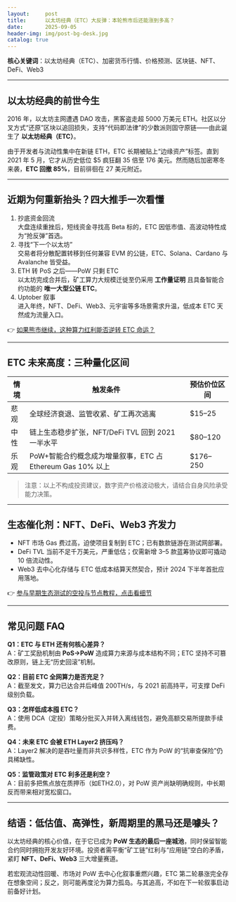 ```yaml
---
layout:     post
title:      以太坊经典（ETC）大反弹：本轮熊市后还能涨到多高？
date:       2025-09-05
header-img: img/post-bg-desk.jpg
catalog: true
---
```


**核心关键词**：以太坊经典（ETC）、加密货币行情、价格预测、区块链、NFT、DeFi、Web3

---

## 以太坊经典的前世今生  
2016 年，以太坊主网遭遇 DAO 攻击，黑客盗走超 5000 万美元 ETH。社区以分叉方式“还原”区块以追回损失，支持“代码即法律”的少数派则固守原链——由此诞生了 **以太坊经典（ETC）**。

由于开发者与流动性集中在新链 ETH，ETC 长期被贴上“边缘资产”标签。直到 2021 年 5 月，它才从历史低位 $5 疯狂翻 35 倍至 176 美元。然而随后加密寒冬来袭，**ETC 回撤 85%**，目前徘徊在 27 美元附近。

---

## 近期为何重新抬头？四大推手一次看懂

1. 抄底资金回流  
   大盘连续重挫后，短线资金寻找高 Beta 标的，ETC 因低市值、高波动特性成为“抢反弹”首选。  
2. 寻找“下一个以太坊”  
   交易者将分散配置转移到任何兼容 EVM 的公链，ETC、Solana、Cardano 与 Avalanche 皆受益。  
3. ETH 转 PoS 之后——PoW 只剩 ETC  
   以太坊完成合并后，矿工算力大规模迁徙至仍采用 **工作量证明** 且具备智能合约功能的 **唯一大型公链 ETC**。  
4. Uptober 叙事  
   进入年终，NFT、DeFi、Web3、元宇宙等多场景需求升温，低成本 ETC 天然成为流量入口。

👉 [如果熊市继续，这种算力红利能否逆转 ETC 命运？](https://okxdog.com/)

---

## ETC 未来高度：三种量化区间

| 情境 | 触发条件 | 预估价位区间 |
|---|---|---|
| 悲观 | 全球经济衰退、监管收紧、矿工再次逃离 | $15–25 |
| 中性 | 链上生态稳步扩张，NFT/DeFi TVL 回到 2021 一半水平 | $80–120 |
| 乐观 | PoW+智能合约概念成为增量叙事，ETC 占 Ethereum Gas 10% 以上 | $176–250

> 注意：以上不构成投资建议，数字资产价格波动极大，请结合自身风险承受能力决策。

---

## 生态催化剂：NFT、DeFi、Web3 齐发力

- NFT 市场 Gas 费过高，迫使项目复制到 ETC；已有数款链游在测试网部署。  
- DeFi TVL 当前不足千万美元，严重低估；仅需新增 3–5 款蓝筹协议即可撬动 10 倍流动性。  
- Web3 去中心化存储与 ETC 低成本结算天然契合，预计 2024 下半年首批应用落地。  

👉 [参与早期生态测试的空投与节点教程，点击看细节](https://okxdog.com/)

---

## 常见问题 FAQ

**Q1：ETC 与 ETH 还有何核心差异？**  
A：矿工奖励机制由 **PoS→PoW** 造成算力来源与成本结构不同；ETC 坚持不可篡改原则，链上无“历史回滚”机制。

**Q2：目前 ETC 全网算力是否充足？**  
A：截至发文，算力已达合并后峰值 200TH/s，与 2021 前高持平，可支撑 DeFi 级别负载。

**Q3：怎样低成本囤 ETC？**  
A：使用 DCA（定投）策略分批买入并转入离线钱包，避免高额交易所提款手续费。

**Q4：未来 ETC 会被 ETH Layer2 挤压吗？**  
A：Layer2 解决的是吞吐量而非共识多样性，ETC 作为 PoW 的“抗审查保险”仍具稀缺性。

**Q5：监管政策对 ETC 利多还是利空？**  
A：目前多把焦点放在质押币（如ETH2.0），对 PoW 资产尚缺明确规则，中长期反而带来相对宽松窗口。

---

## 结语：低估值、高弹性，新周期里的黑马还是噱头？

以太坊经典的核心价值，在于它已成为 **PoW 生态的最后一座城池**，同时保留智能合约同时拥抱开发友好环境。投资者需平衡“矿工链”红利与“应用链”空白的矛盾，紧盯 **NFT、DeFi、Web3** 三大增量赛道。

若宏观流动性回暖、市场对 PoW 去中心化叙事重燃兴趣，ETC 第二轮暴涨完全存在想象空间；反之，则可能再度沦为算力孤岛。与其追高，不如在下一轮叙事启动前备好计划。